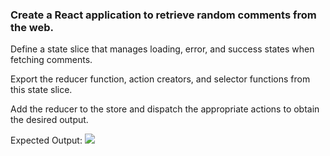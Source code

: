 ### Create a React application to retrieve random comments from the web.

Define a state slice that manages loading, error, and success states when fetching comments.

Export the reducer function, action creators, and selector functions from this state slice.

Add the reducer to the store and dispatch the appropriate actions to obtain the desired output.

Expected Output:
<img src="https://files.codingninjas.in/commentsfetch-26833.gif"/>
